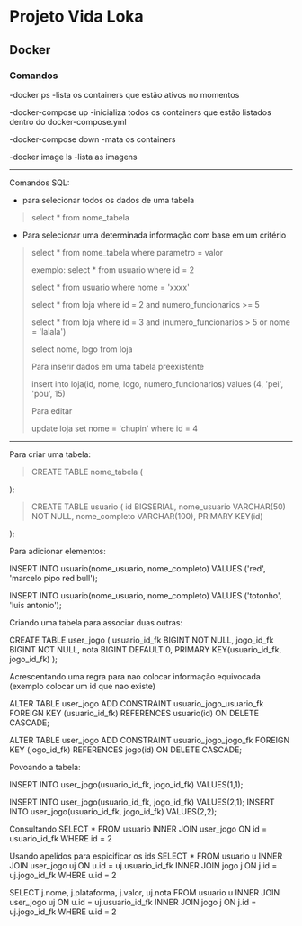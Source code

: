 # Projeto Vida Loka

## Docker

### Comandos

-docker ps
    -lista os containers que estão ativos no momentos

-docker-compose up
    -inicializa todos os containers que estão listados dentro do docker-compose.yml

-docker-compose down
    -mata os containers

-docker image ls
    -lista as imagens

---
Comandos SQL:

- para selecionar todos os dados de uma tabela
> select * from nome_tabela

- Para selecionar uma determinada informação com base em um critério
> select * from nome_tabela where parametro = valor
> 
> exemplo:
> select * from usuario where id = 2
> 
> select * from usuario where nome = 'xxxx'
> 
> select * from loja where id = 2 and numero_funcionarios >= 5
> 
> select * from loja where id = 3 and (numero_funcionarios > 5 or nome = 'lalala')
> 
> select nome, logo from loja
> 
> Para inserir dados em uma tabela preexistente
> 
> insert into loja(id, nome, logo, numero_funcionarios)
values (4, 'pei', 'pou', 15)
> 
> Para editar
> 
> update loja set nome = 'chupin' where id = 4

---

Para criar uma tabela:
> CREATE TABLE nome_tabela (

);

>CREATE TABLE usuario (
id BIGSERIAL,
nome_usuario VARCHAR(50) NOT NULL,
nome_completo VARCHAR(100),
PRIMARY KEY(id)

);

Para adicionar elementos:

INSERT INTO usuario(nome_usuario, nome_completo)
VALUES ('red', 'marcelo pipo red bull');


INSERT INTO usuario(nome_usuario, nome_completo)
VALUES ('totonho', 'luis antonio');

Criando uma tabela para associar duas outras:

CREATE TABLE user_jogo (
usuario_id_fk BIGINT NOT NULL,
jogo_id_fk BIGINT NOT NULL,
nota BIGINT DEFAULT 0,
PRIMARY KEY(usuario_id_fk, jogo_id_fk)
);

Acrescentando uma regra para nao colocar informação equivocada (exemplo colocar um id que nao existe)

ALTER TABLE user_jogo
ADD CONSTRAINT usuario_jogo_usuario_fk
FOREIGN KEY (usuario_id_fk)
REFERENCES usuario(id)
ON DELETE CASCADE;

ALTER TABLE user_jogo
ADD CONSTRAINT usuario_jogo_jogo_fk
FOREIGN KEY (jogo_id_fk)
REFERENCES jogo(id)
ON DELETE CASCADE;

Povoando a tabela:

INSERT INTO user_jogo(usuario_id_fk, jogo_id_fk) VALUES(1,1);


INSERT INTO user_jogo(usuario_id_fk, jogo_id_fk) VALUES(2,1);
INSERT INTO user_jogo(usuario_id_fk, jogo_id_fk) VALUES(2,2);

Consultando
SELECT * FROM  usuario
INNER JOIN user_jogo ON id = usuario_id_fk
WHERE id = 2

Usando apelidos para espicificar os ids
SELECT * FROM  usuario u
INNER JOIN user_jogo uj ON u.id = uj.usuario_id_fk
INNER JOIN jogo j ON j.id = uj.jogo_id_fk
WHERE u.id = 2

SELECT  j.nome, j.plataforma, j.valor, uj.nota FROM  usuario u
INNER JOIN user_jogo uj ON u.id = uj.usuario_id_fk
INNER JOIN jogo j ON j.id = uj.jogo_id_fk
WHERE u.id = 2

